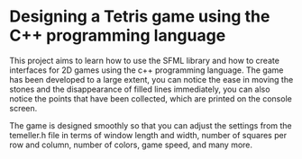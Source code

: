 # Designing a Tetris game using the C++ programming language

This project aims to learn how to use the SFML library and how to create interfaces for 2D games using the c++ programming language. The game has been developed to a large extent, you can notice the ease in moving the stones and the disappearance of filled lines immediately, you can also notice the points that have been collected, which are printed on the console screen.

The game is designed smoothly so that you can adjust the settings from the temeller.h file in terms of window length and width, number of squares per row and column, number of colors, game speed, and many more.
